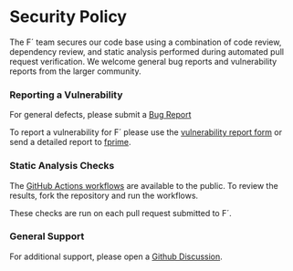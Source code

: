 # Security Policy

The F´ team secures our code base using a combination of code review, dependency review, and static analysis performed during automated pull request
verification. We welcome general bug reports and vulnerability reports from the larger community.

### Reporting a Vulnerability

For general defects, please submit a [Bug Report](https://github.com/nasa/fprime/issues/new/choose)

To report a vulnerability for F´ please use the [vulnerability report form](https://github.com/nasa/fprime/security/advisories/new) or send a detailed
report to [fprime](mailto:fprime@jpl.nasa.gov). 

### Static Analysis Checks

The [GitHub Actions workflows](https://github.com/nasa/fprime/blob/devel/.github/workflows/) are available to the public. To review the results, fork the
repository and run the workflows. 

These checks are run on each pull request submitted to F´.

### General Support

For additional support, please open a [Github Discussion](https://github.com/nasa/fprime/discussions). 
